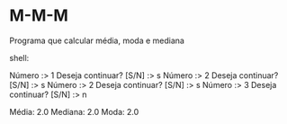 # M-M-M
Programa que calcular média, moda e mediana
<p>
shell:

Número :> 1
Deseja continuar? [S/N] :> s
Número :> 2
Deseja continuar? [S/N] :> s
Número :> 2
Deseja continuar? [S/N] :> s
Número :> 3
Deseja continuar? [S/N] :> n

Média: 2.0
Mediana: 2.0
Moda: 2.0
</p>
